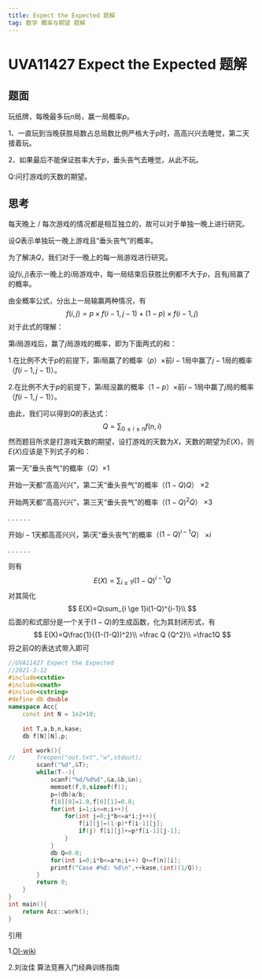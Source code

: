 ```yaml
---
title: Expect the Expected 题解
tag: 数学 概率与期望 题解
---
```

# UVA11427 Expect the Expected 题解

## 题面
玩纸牌，每晚最多玩$n$局，赢一局概率$p$。

 $\text{1、}$一直玩到当晚获胜局数占总局数比例严格大于$p$时，高高兴兴去睡觉，第二天接着玩。

 $\text{2、}$如果最后不能保证胜率大于$p$，垂头丧气去睡觉，从此不玩。

Q:问打游戏的天数的期望。

## 思考
每天晚上 / 每次游戏的情况都是相互独立的，故可以对于单独一晚上进行研究。

设$Q$表示单独玩一晚上游戏且“垂头丧气”的概率。

为了解决$Q$，我们对于一晚上的每一局游戏进行研究。

设$f(i,j)$表示一晚上的$i$局游戏中，每一局结束后获胜比例都不大于$p$，且有$j$局赢了的概率。

由全概率公式，分出上一局输赢两种情况，有
$$
f(i,j)=p\times f(i-1,j-1) + (1-p)\times f(i-1,j)
$$
对于此式的理解：

第$i$局游戏后，赢了$j$局游戏的概率，即为下面两式的和：

1.在比例不大于$p$的前提下，第$i$局赢了的概率（$p$）$\times$前$i-1$局中赢了$j-1$局的概率（$f(i-1,j-1)$）。

2.在比例不大于$p$的前提下，第$i$局没赢的概率（$1-p$）$\times$前$i-1$局中赢了$j$局的概率（$f(i-1,j-1)$）。

由此，我们可以得到$Q$的表达式：
$$
Q=\sum_{0\le i \le n}f(n,i)
$$
然而题目所求是打游戏天数的期望，设打游戏的天数为$X$，天数的期望为$E(X)$，则$E(X)$应该是下列式子的和：

第一天“垂头丧气”的概率（$Q$）$\times 1$

开始一天都“高高兴兴”，第二天“垂头丧气”的概率（$(1-Q)Q$） $\times 2$

开始两天都“高高兴兴”，第三天“垂头丧气”的概率（$(1-Q)^2Q$） $\times 3$

. . . . . .

开始$i-1$天都高高兴兴，第$i$天“垂头丧气”的概率（$(1-Q)^{i-1}Q$） $\times i$

. . . . . .

则有
$$
E(X)=\sum_{i \ge 1}i(1-Q)^{i-1}Q
$$
对其简化
$$
E(X)=Q\sum_{i \ge 1}i(1-Q)^{i-1}\\
$$
后面的和式部分是一个关于$(1-Q)$的生成函数，化为其封闭形式，有
$$
E(X)=Q\frac{1}{(1-(1-Q))^2}\\
=\frac Q {Q^2}\\
=\frac1Q
$$
将之前$Q$的表达式带入即可
```cpp
//UVA11427 Expect the Expected
//2021-3-12
#include<cstdio>
#include<cmath>
#include<cstring>
#define db double
namespace Acc{
	const int N = 1e2+10;
	
	int T,a,b,n,kase;
	db f[N][N],p;

	int work(){
//		freopen("out.txt","w",stdout);
		scanf("%d",&T);
		while(T--){
			scanf("%d/%d%d",&a,&b,&n);
			memset(f,0,sizeof(f));
			p=(db)a/b;
			f[0][0]=1.0,f[0][1]=0.0;
			for(int i=1;i<=n;i++){
				for(int j=0;j*b<=a*i;j++){
					f[i][j]=(1-p)*f[i-1][j];
					if(j) f[i][j]+=p*f[i-1][j-1];
				}
			}
			db Q=0.0;
			for(int i=0;i*b<=a*n;i++) Q+=f[n][i];
			printf("Case #%d: %d\n",++kase,(int)(1/Q));
		}
		return 0;
	}
}
int main(){
	return Acc::work();
}
```

引用

1.[OI-wiki](https://oi-wiki.org/math/expectation/#_10)

2.刘汝佳 算法竞赛入门经典训练指南